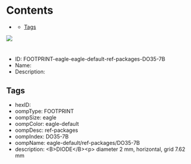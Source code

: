 



Contents
========

* [](#)
	* [Tags](#tags)
  
![][im]
# 

- ID: FOOTPRINT-eagle-eagle-default-ref-packages-DO35-7B
- Name: 
- Description: 

## Tags

- hexID: 
- oompType: FOOTPRINT
- oompSize: eagle
- oompColor: eagle-default
- oompDesc: ref-packages
- oompIndex: DO35-7B
- oompName: eagle-default/ref-packages/DO35-7B
- description: &lt;B&gt;DIODE&lt;/B&gt;&lt;p&gt;&#xD;
diameter 2 mm, horizontal, grid 7.62 mm



[im]: image.png
